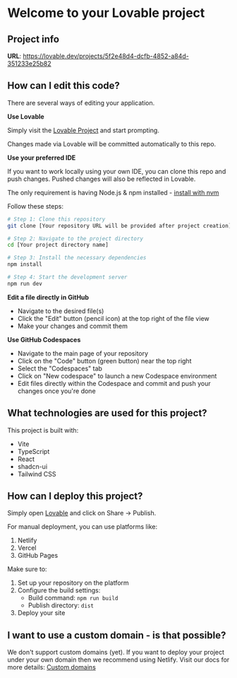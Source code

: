 # Welcome to your Lovable project

## Project info

**URL**: https://lovable.dev/projects/5f2e48d4-dcfb-4852-a84d-351233e25b82

## How can I edit this code?

There are several ways of editing your application.

**Use Lovable**

Simply visit the [Lovable Project](https://lovable.dev/projects/5f2e48d4-dcfb-4852-a84d-351233e25b82) and start prompting.

Changes made via Lovable will be committed automatically to this repo.

**Use your preferred IDE**

If you want to work locally using your own IDE, you can clone this repo and push changes. Pushed changes will also be reflected in Lovable.

The only requirement is having Node.js & npm installed - [install with nvm](https://github.com/nvm-sh/nvm#installing-and-updating)

Follow these steps:

```sh
# Step 1: Clone this repository
git clone [Your repository URL will be provided after project creation]

# Step 2: Navigate to the project directory
cd [Your project directory name]

# Step 3: Install the necessary dependencies
npm install

# Step 4: Start the development server
npm run dev
```

**Edit a file directly in GitHub**

- Navigate to the desired file(s)
- Click the "Edit" button (pencil icon) at the top right of the file view
- Make your changes and commit them

**Use GitHub Codespaces**

- Navigate to the main page of your repository
- Click on the "Code" button (green button) near the top right
- Select the "Codespaces" tab
- Click on "New codespace" to launch a new Codespace environment
- Edit files directly within the Codespace and commit and push your changes once you're done

## What technologies are used for this project?

This project is built with:

- Vite
- TypeScript
- React
- shadcn-ui
- Tailwind CSS

## How can I deploy this project?

Simply open [Lovable](https://lovable.dev/projects/5f2e48d4-dcfb-4852-a84d-351233e25b82) and click on Share -> Publish.

For manual deployment, you can use platforms like:

1. Netlify
2. Vercel
3. GitHub Pages

Make sure to:
1. Set up your repository on the platform
2. Configure the build settings:
   - Build command: `npm run build`
   - Publish directory: `dist`
3. Deploy your site

## I want to use a custom domain - is that possible?

We don't support custom domains (yet). If you want to deploy your project under your own domain then we recommend using Netlify. Visit our docs for more details: [Custom domains](https://docs.lovable.dev/tips-tricks/custom-domain/)